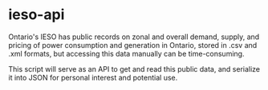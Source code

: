 # ieso-api

Ontario's IESO has public records on zonal and overall demand, supply, and pricing of power consumption and generation in Ontario, stored in .csv and .xml formats, but accessing this data manually can be time-consuming. 

This script will serve as an API to get and read this public data, and serialize it into JSON for personal interest and potential use. 